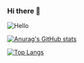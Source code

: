 ### Hi there 👋
![Hello](https://github.githubassets.com/images/mona-whisper.gif)

[![Anurag's GitHub stats](https://github-readme-stats.vercel.app/api?username=mercutiojohn&show_icons=true)](https://github-readme-stats.vercel.app/api?username=mercutiojohn)

[![Top Langs](https://github-readme-stats.vercel.app/api/top-langs/?username=mercutiojohn)](https://github-readme-stats.vercel.app/api?username=mercutiojohn)
<!--
**mercutiojohn/mercutiojohn** is a ✨ _special_ ✨ repository because its `README.md` (this file) appears on your GitHub profile.

Here are some ideas to get you started:

- 🔭 I’m currently working on ...
- 🌱 I’m currently learning ...
- 👯 I’m looking to collaborate on ...
- 🤔 I’m looking for help with ...
- 💬 Ask me about ...
- 📫 How to reach me: ...
- 😄 Pronouns: ...
- ⚡ Fun fact: ...
-->
